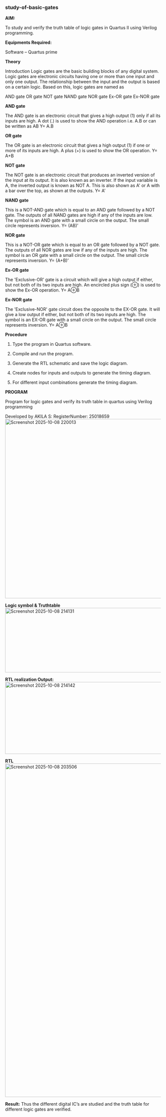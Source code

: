 ### study-of-basic-gates

**AIM:** 

To study and verify the truth table of logic gates in Quartus II using Verilog programming.

**Equipments Required:**

Software – Quartus prime 

**Theory**

Introduction Logic gates are the basic building blocks of any digital system. Logic gates are electronic circuits having one or more than one input and only one output. The relationship between the input and the output is based on a certain logic. Based on this, logic gates are named as

AND gate OR gate NOT gate NAND gate NOR gate Ex-OR gate Ex-NOR gate

**AND gate**

The AND gate is an electronic circuit that gives a high output (1) only if all its inputs are high. A dot (.) is used to show the AND operation i.e. A.B or can be written as AB
Y= A.B

**OR gate** 

The OR gate is an electronic circuit that gives a high output (1) if one or more of its inputs are high. A plus (+) is used to show the OR operation.
Y= A+B

**NOT gate**

The NOT gate is an electronic circuit that produces an inverted version of the input at its output. It is also known as an inverter. If the input variable is A, the inverted output is known as NOT A. This is also shown as A' or A with a bar over the top, as shown at the outputs.
Y= A'

**NAND gate**

This is a NOT-AND gate which is equal to an AND gate followed by a NOT gate. The outputs of all NAND gates are high if any of the inputs are low. The symbol is an AND gate with a small circle on the output. The small circle represents inversion.
Y= (AB)’

**NOR gate**

This is a NOT-OR gate which is equal to an OR gate followed by a NOT gate. The outputs of all NOR gates are low if any of the inputs are high. The symbol is an OR gate with a small circle on the output. The small circle represents inversion.
Y= (A+B)’

**Ex-OR gate**

The 'Exclusive-OR' gate is a circuit which will give a high output if either, but not both of its two inputs are high. An encircled plus sign (⊕) is used to show the Ex-OR operation.
Y= A⊕B

**Ex-NOR gate**

The 'Exclusive-NOR' gate circuit does the opposite to the EX-OR gate. It will give a low output if either, but not both of its two inputs are high. The symbol is an EX-OR gate with a small circle on the output. The small circle represents inversion.
Y= A⊕B

**Procedure** 

1.	Type the program in Quartus software.

2.	Compile and run the program.

3.	Generate the RTL schematic and save the logic diagram.

4.	Create nodes for inputs and outputs to generate the timing diagram.

5.	For different input combinations generate the timing diagram.


**PROGRAM**

Program for logic gates and verify its truth table in quartus using Verilog programming

 Developed by AKILA S: RegisterNumber: 25018659
 <img width="1380" height="581" alt="Screenshot 2025-10-08 220013" src="https://github.com/user-attachments/assets/49b6465b-7b12-4106-96b5-55cfef05e0b0" />

 
**Logic symbol & Truthtable**
<img width="1089" height="209" alt="Screenshot 2025-10-08 214131" src="https://github.com/user-attachments/assets/aa1c1448-5da2-4067-8f81-39c0a026e470" />


**RTL realization Output:**
<img width="1056" height="233" alt="Screenshot 2025-10-08 214142" src="https://github.com/user-attachments/assets/8c651578-c485-422b-ad4b-02466ec66bdc" />



**RTL**
<img width="1920" height="1080" alt="Screenshot 2025-10-08 203506" src="https://github.com/user-attachments/assets/208ce09c-1b0c-4414-b8da-b2d1c67ae866" />


**Result:**
Thus the different digital IC’s are studied and the truth table for different logic gates are verified.


